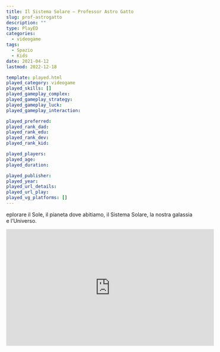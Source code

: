 ```yaml
---
title: Il Sistema Solare – Professor Astro Gatto
slug: prof-astrogatto
description: ""
type: PlayED
categories:
  - videogame
tags:
  - Spazio
  - Kids
date: 2021-04-12
lastmod: 2022-12-18

template: played.html
played_category: videogame
played_skills: []
played_gameplay_complex: 
played_gameplay_strategy: 
played_gameplay_luck: 
played_gameplay_interaction: 

played_preferred:
played_rank_dad: 
played_rank_edu: 
played_rank_dev: 
played_rank_kid: 

played_players: 
played_age: 
played_duration: 

played_publisher: 
played_year: 
played_url_details: 
played_url_play: 
played_vg_platforms: []
---
```


eplorare il Sole, il pianeta dove abitiamo, il Sistema Solare, la nostra galassia e l’Universo.

<iframe width="560" height="315" src="https://www.youtube.com/embed/LTZVGtx9-tc" title="YouTube video player" frameborder="0" allow="accelerometer; autoplay; clipboard-write; encrypted-media; gyroscope; picture-in-picture" allowfullscreen></iframe>
